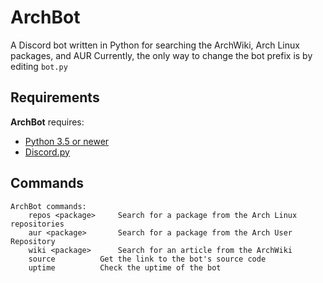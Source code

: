 # ArchBot
A Discord bot written in Python for searching the ArchWiki, Arch Linux packages, and AUR
Currently, the only way to change the bot prefix is by editing `bot.py`

## Requirements
**ArchBot** requires:
- [Python 3.5 or newer](https://www.python.org/)
- [Discord.py](https://github.com/Rapptz/discord.py)

## Commands
```
ArchBot commands:
	repos <package>		Search for a package from the Arch Linux repositories
	aur <package>		Search for a package from the Arch User Repository
	wiki <package>		Search for an article from the ArchWiki
	source			Get the link to the bot's source code
	uptime			Check the uptime of the bot
```

